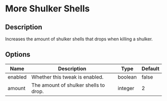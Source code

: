 # More Shulker Shells

## Description

Increases the amount of shulker shells that drops when killing a shulker.

## Options

| Name    | Description                           | Type    | Default |
| ------- | ------------------------------------- | ------- | ------- |
| enabled | Whether this tweak is enabled.        | boolean | false   |
| amount  | The amount of shulker shells to drop. | integer | 2       |



